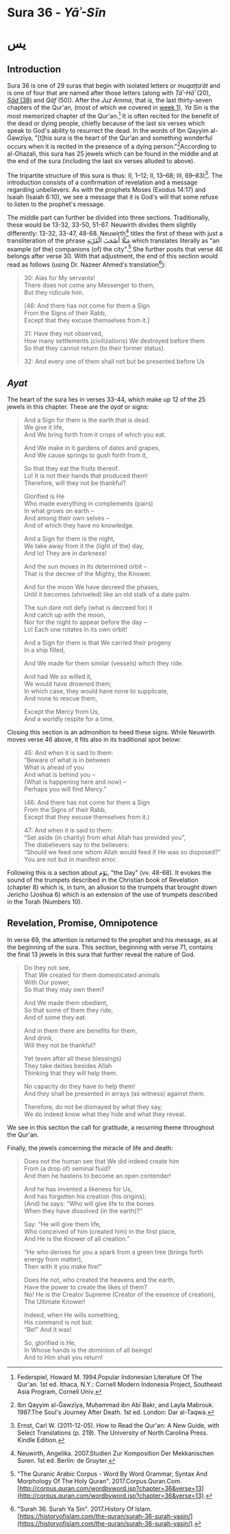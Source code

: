 # Sura 36 - _Yāʾ-Sīn_

# يس

## Introduction

Sura 36 is one of 29 suras that begin with isolated letters or _muqaṭṭaʿāt_ and is one of four that are named after those letters \(along with _Ṭāʾ-Hāʾ_ \(20\), [_Ṣād_ \(38\)](/quran/week-3-suras-19-38/sura-38.md) and _Qāf_ \(50\)\). After the _Juz Amma_, that is, the last thirty-seven chapters of the Qur'an, \(most of which we covered in [week 1](/quran/sura-1.md)\), _Ya Sin_ is the most memorized chapter of the Qur'an.[^1] It is often recited for the benefit of the dead or dying people, chiefly because of the last six verses which speak to God's ability to resurrect the dead. In the words of Ibn Qayyim al-Ğawzīya, "\[t\]his sura is the heart of the Qur'an and something wonderful occurs when it is recited in the presence of a dying person."[^2]According to al-Ghazali, this sura has 25 jewels which can be found in the middle and at the end of the sura \(including the last six verses alluded to above\).

The tripartite structure of this sura is thus: \(I, 1–12; II, 13–68; III, 69–83\)[^3]. The introduction consists of a confirmation of revelation and a message regarding unbelievers. As with the prophets Moses \(Exodus 14:17\) and Isaiah \(Isaiah 6:10\), we see a message that it is God's will that some refuse to listen to the prophet's message.

The middle part can further be divided into three sections. Traditionally, these would be 13-32, 33-50, 51-67. Neuwirth divides them slightly differently: 13-32, 33-47, 48-68. Neuwirth[^4] titles the first of these with just a transliteration of the phrase مَثَلًا أَصْحَبَ الْقَرْيَةِ which translates literally as "an example \(of the\) companions \(of\) the city".[^5] She further posits that verse 46 belongs after verse 30. With that adjustment, the end of this section would read as follows \(using Dr. Nazeer Ahmed's translation[^6]\):

> 30: Alas for My servants!  
> There does not come any Messenger to them,  
> But they ridicule him.
>
> \[46: And there has not come for them a Sign  
> From the Signs of their Rabb,  
> Except that they excuse themselves from it.\]
>
> 31: Have they not observed,  
> How many settlements \(civilizations\) We destroyed before them  
> So that they cannot return \(to their former status\).
>
> 32: And every one of them shall not but be presented before Us

## _Ayat_

The heart of the sura lies in verses 33-44, which make up 12 of the 25 jewels in this chapter. These are the _ayat_ or signs:

> And a Sign for them is the earth that is dead.  
> We give it life,  
> And We bring forth from it crops of which you eat.
>
> And We make in it gardens of dates and grapes,  
> And We cause springs to gush forth from it,
>
> So that they eat the fruits thereof.  
> Lo! It is not their hands that produced them!  
> Therefore, will they not be thankful?
>
> Glorified is He  
> Who made everything in complements \(pairs\)  
> In what grows on earth –  
> And among their own selves –  
> And of which they have no knowledge.
>
> And a Sign for them is the night,  
> We take away from it the \(light of the\) day,  
> And lo! They are in darkness!
>
> And the sun moves in its determined orbit –  
> That is the decree of the Mighty, the Knower.
>
> And for the moon We have decreed the phases,  
> Until it becomes \(shriveled\) like an old stalk of a date palm.
>
> The sun dare not defy \(what is decreed for\) it  
> And catch up with the moon,  
> Nor for the night to appear before the day –  
> Lo! Each one rotates in its own orbit!
>
> And a Sign for them is that We carried their progeny  
> In a ship filled,
>
> And We made for them similar \(vessels\) which they ride.
>
> And had We so willed it,  
> We would have drowned them;  
> In which case, they would have none to supplicate,  
> And none to rescue them,
>
> Except the Mercy from Us,  
> And a worldly respite for a time.

Closing this section is an admonition to heed these signs. While Neuwirth moves verse 46 above, it fits also in its traditional spot below:

> 45: And when it is said to them:  
> “Beware of what is in between  
> What is ahead of you  
> And what is behind you –  
> \(What is happening here and now\) –  
> Perhaps you will find Mercy.”
>
> \(46: And there has not come for them a Sign  
> From the Signs of their Rabb,  
> Except that they excuse themselves from it.\)
>
> 47: And when it is said to them:  
> “Set aside \(in charity\) from what Allah has provided you”,  
> The disbelievers say to the believers:  
> “Should we feed one whom Allah would feed if He was so disposed?”  
> You are not but in manifest error.

Following this is a section about يَوْمَ, "the Day" \(vv. 48-68\). It evokes the sound of the trumpets described in the Christian book of Revelation \(chapter 8\) which is, in turn, an allusion to the trumpets that brought down Jericho \(Joshua 6\) which is an extension of the use of trumpets described in the Torah \(Numbers 10\).

## Revelation, Promise, Omnipotence

In verse 69, the attention is returned to the prophet and his message, as at the beginning of the sura. This section, beginning with verse 71, contains the final 13 jewels in this sura that further reveal the nature of God.

> Do they not see,  
> That We created for them domesticated animals  
> With Our power,  
> So that they may own them?
>
> And We made them obedient,  
> So that some of them they ride,  
> And of some they eat.
>
> And in them there are benefits for them,  
> And drink,  
> Will they not be thankful?
>
> Yet \(even after all these blessings\)  
> They take deities besides Allah  
> Thinking that they will help them.
>
> No capacity do they have to help them!  
> And they shall be presented in arrays \(as witness\) against them.
>
> Therefore, do not be dismayed by what they say,  
> We do indeed know what they hide and what they reveal.

We see in this section the call for gratitude, a recurring theme throughout the Qur'an. 

Finally, the jewels concerning the miracle of life and death:

> Does not the human see that We did indeed create him  
> From \(a drop of\) seminal fluid?  
> And then he hastens to become an open contender!
>
> And he has invented a likeness for Us,  
> And has forgotten his creation \(his origins\);  
> \(And\) he says: “Who will give life to the bones  
> When they have dissolved \(in the earth\)?”
>
> Say: “He will give them life,  
> Who conceived of him \(created him\) in the first place,  
> And He is the Knower of all creation.”
>
> “He who derives for you a spark from a green tree \(brings forth energy from matter\),  
> Then with it you make fire!”
>
> Does He not, who created the heavens and the earth,  
> Have the power to create the likes of them?  
> No! He is the Creator Supreme \(Creator of the essence of creation\),  
> The Ultimate Knower!
>
> Indeed, when He wills something,  
> His command is not but:  
> “Be!” And it was!
>
> So, glorified is He,  
> In Whose hands is the dominion of all beings!  
> And to Him shall you return!

[^1]: Federspiel, Howard M. 1994.Popular Indonesian Literature Of The Qur'an. 1st ed. Ithaca, N.Y.: Cornell Modern Indonesia Project, Southeast Asia Program, Cornell Univ.

[^2]: Ibn Qayyim al-Ğawzīya, Muḥammad ibn Abī Bakr, and Layla Mabrouk. 1987.The Soul's Journey After Death. 1st ed. London: Dar al-Taqwa.

[^3]: Ernst, Carl W. \(2011-12-05\). How to Read the Qur'an: A New Guide, with Select Translations \(p. 219\). The University of North Carolina Press. Kindle Edition. 

[^4]: Neuwirth, Angelika. 2007.Studien Zur Komposition Der Mekkanischen Suren. 1st ed. Berlin: de Gruyter.

[^5]: "The Quranic Arabic Corpus - Word By Word Grammar, Syntax And Morphology Of The Holy Quran". 2017.Corpus.Quran.Com. [http://corpus.quran.com/wordbyword.jsp?chapter=36&verse=13](http://corpus.quran.com/wordbyword.jsp?chapter=36&verse=13).

[^6]: "Surah 36. Surah Ya Sin". 2017.History Of Islam. [https://historyofislam.com/the-quran/surah-36-surah-yasin/](https://historyofislam.com/the-quran/surah-36-surah-yasin/).


